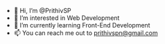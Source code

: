 - 👋 Hi, I’m @PrithivSP
- 👀 I’m interested in Web Development
- 🌱 I’m currently learning Front-End Development
- 📫 You can reach me out to prithivspn@gmail.com

<!---
PrithivSP/PrithivSP is a ✨ special ✨ repository because its `README.md` (this file) appears on your GitHub profile.
You can click the Preview link to take a look at your changes.
--->
